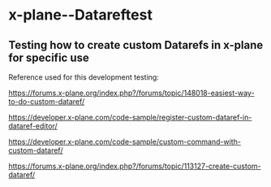 # x-plane--Datareftest

## Testing how to create custom Datarefs in x-plane for specific use

Reference used for this development testing:

https://forums.x-plane.org/index.php?/forums/topic/148018-easiest-way-to-do-custom-dataref/

https://developer.x-plane.com/code-sample/register-custom-dataref-in-dataref-editor/

https://developer.x-plane.com/code-sample/custom-command-with-custom-dataref/

https://forums.x-plane.org/index.php?/forums/topic/113127-create-custom-dataref/
